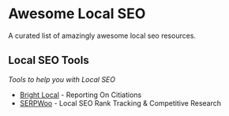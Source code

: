 # Awesome Local SEO
A curated list of amazingly awesome local seo resources.



Local SEO Tools
------
*Tools to help you with Local SEO*

* [Bright Local](https://www.brightlocal.com/ "BrightLocal") - Reporting On Citiations
* [SERPWoo](https://www.serpwoo.com/ "Local SEO Rank Tracking") - Local SEO Rank Tracking & Competitive Research

